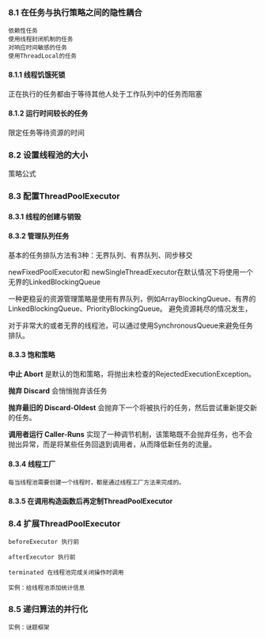 ### 8.1 在任务与执行策略之间的隐性耦合

    依赖性任务
    使用线程封闭机制的任务
    对响应时间敏感的任务
    使用ThreadLocal的任务


#### 8.1.1 线程饥饿死锁

  正在执行的任务都由于等待其他人处于工作队列中的任务而阻塞

#### 8.1.2 运行时间较长的任务

  限定任务等待资源的时间


### 8.2 设置线程池的大小

  策略公式

### 8.3 配置ThreadPoolExecutor

#### 8.3.1 线程的创建与销毁

#### 8.3.2 管理队列任务

  基本的任务排队方法有3种：无界队列、有界队列、同步移交

  newFixedPoolExecutor和 newSingleThreadExecutor在默认情况下将使用一个无界的LinkedBlockingQueue

  一种更稳妥的资源管理策略是使用有界队列，例如ArrayBlockingQueue、有界的LinkedBlockingQueue、PriorityBlockingQueue。
  避免资源耗尽的情况发生，

  对于非常大的或者无界的线程池，可以通过使用SynchronousQueue来避免任务排队。

#### 8.3.3 饱和策略

  **中止 Abort** 是默认的饱和策略，将抛出未检查的RejectedExecutionException。

  **抛弃 Discard** 会悄悄抛弃该任务

  **抛弃最旧的 Discard-Oldest** 会抛弃下一个将被执行的任务，然后尝试重新提交新的任务。

  **调用者运行 Caller-Runs** 实现了一种调节机制，该策略既不会抛弃任务，也不会抛出异常，而是将某些任务回退到调用者，从而降低新任务的流量。

#### 8.3.4 线程工厂

    每当线程池需要创建一个线程时，都是通过线程工厂方法来完成的。

#### 8.3.5 在调用构造函数后再定制ThreadPoolExecutor

### 8.4 扩展ThreadPoolExecutor

    beforeExecutor 执行前

    afterExecutor 执行前

    terminated 在线程池完成关闭操作时调用

    实例：给线程池添加统计信息

### 8.5 递归算法的并行化

    实例：谜题框架
